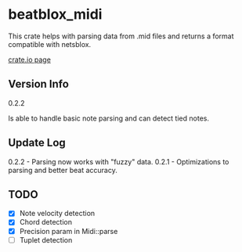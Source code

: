 # beatblox_midi
This crate helps with parsing data from .mid files and returns a format compatible with netsblox.

[crate.io page](https://crates.io/search?q=beatblox_midi)

## Version Info
0.2.2

Is able to handle basic note parsing and can detect tied notes.

## Update Log

0.2.2 - Parsing now works with "fuzzy" data.
0.2.1 - Optimizations to parsing and better beat accuracy.

## TODO

- [x] Note velocity detection
- [x] Chord detection
- [x] Precision param in Midi::parse
- [ ] Tuplet detection

